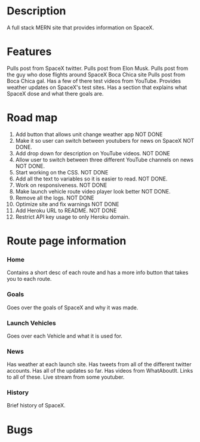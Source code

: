 # Description

A full stack MERN site that provides information on SpaceX.

# Features

Pulls post from SpaceX twitter.
Pulls post from Elon Musk.
Pulls post from the guy who dose flights around SpaceX Boca Chica site
Pulls post from Boca Chica gal.
Has a few of there test videos from YouTube.
Provides weather updates on SpaceX's test sites.
Has a section that explains what SpaceX dose and what there goals are.

# Road map

1.  Add button that allows unit change weather app NOT DONE
2.  Make it so user can switch between youtubers for news on SpaceX NOT DONE.
3.  Add drop down for description on YouTube videos. NOT DONE
4.  Allow user to switch between three different YouTube channels on news NOT DONE.
5.  Start working on the CSS. NOT DONE
6.  Add all the text to variables so it is easier to read. NOT DONE.
7.  Work on responsiveness. NOT DONE
8.  Make launch vehicle route video player look better NOT DONE.
9.  Remove all the logs. NOT DONE
10. Optimize site and fix warnings NOT DONE
11. Add Heroku URL to README. NOT DONE
12. Restrict API key usage to only Heroku domain.

# Route page information

### Home

Contains a short desc of each route and has a more info button that takes you to each route.

### Goals

Goes over the goals of SpaceX and why it was made.

### Launch Vehicles

Goes over each Vehicle and what it is used for.

### News

Has weather at each launch site. Has tweets from all of the different twitter accounts. Has all of the updates so far.
Has videos from WhatAboutIt. Links to all of these. Live stream from some youtuber.

### History

Brief history of SpaceX.

# Bugs
